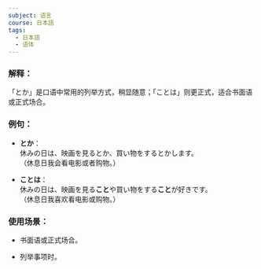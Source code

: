 ```yaml
---
subject: 语言
course: 日本語
tags:
  - 日本語
  - 语体
---
```

### 解释：

「とか」是口语中常用的列举方式，稍显随意；「ことは」则更正式，适合书面语或正式场合。

### 例句：

- **とか**：  
    休みの日は、映画を見るとか、買い物をするとかします。  
    （休息日我会看电影或者购物。）
    
- **ことは**：  
    休みの日は、映画を見る**こと**や買い物をする**こと**が好きです。  
    （休息日我喜欢看电影或购物。）
    

### 使用场景：

- 书面语或正式场合。
    
- 列举事项时。